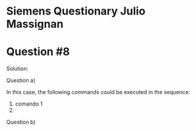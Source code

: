 # Siemens Questionary Julio Massignan

# Question #8


Solution:


Question a)

In this case, the following commands could be executed in the sequence:


1. comando 1 
2. 


Question b)

